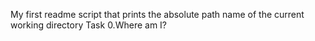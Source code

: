 My first readme
script that prints the absolute path name of the current working directory
Task 0.Where am I?
